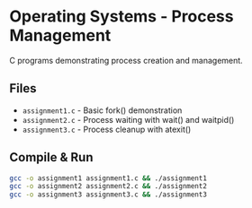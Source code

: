 # Operating Systems - Process Management

C programs demonstrating process creation and management.

## Files

- `assignment1.c` - Basic fork() demonstration
- `assignment2.c` - Process waiting with wait() and waitpid()
- `assignment3.c` - Process cleanup with atexit()

## Compile & Run

```bash
gcc -o assignment1 assignment1.c && ./assignment1
gcc -o assignment2 assignment2.c && ./assignment2
gcc -o assignment3 assignment3.c && ./assignment3
```
